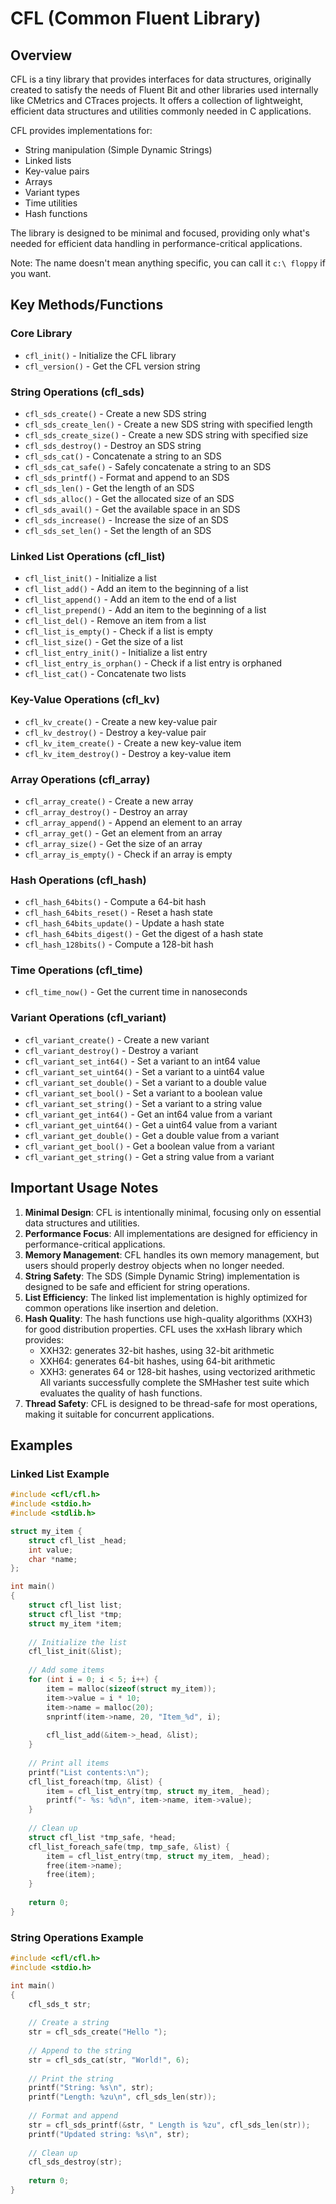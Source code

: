 # CFL (Common Fluent Library)

## Overview

CFL is a tiny library that provides interfaces for data structures, originally created to satisfy the needs of Fluent Bit and other libraries used internally like CMetrics and CTraces projects. It offers a collection of lightweight, efficient data structures and utilities commonly needed in C applications.

CFL provides implementations for:
- String manipulation (Simple Dynamic Strings)
- Linked lists
- Key-value pairs
- Arrays
- Variant types
- Time utilities
- Hash functions

The library is designed to be minimal and focused, providing only what's needed for efficient data handling in performance-critical applications.

Note: The name doesn't mean anything specific, you can call it `c:\ floppy` if you want.

## Key Methods/Functions

### Core Library
- `cfl_init()` - Initialize the CFL library
- `cfl_version()` - Get the CFL version string

### String Operations (cfl_sds)
- `cfl_sds_create()` - Create a new SDS string
- `cfl_sds_create_len()` - Create a new SDS string with specified length
- `cfl_sds_create_size()` - Create a new SDS string with specified size
- `cfl_sds_destroy()` - Destroy an SDS string
- `cfl_sds_cat()` - Concatenate a string to an SDS
- `cfl_sds_cat_safe()` - Safely concatenate a string to an SDS
- `cfl_sds_printf()` - Format and append to an SDS
- `cfl_sds_len()` - Get the length of an SDS
- `cfl_sds_alloc()` - Get the allocated size of an SDS
- `cfl_sds_avail()` - Get the available space in an SDS
- `cfl_sds_increase()` - Increase the size of an SDS
- `cfl_sds_set_len()` - Set the length of an SDS

### Linked List Operations (cfl_list)
- `cfl_list_init()` - Initialize a list
- `cfl_list_add()` - Add an item to the beginning of a list
- `cfl_list_append()` - Add an item to the end of a list
- `cfl_list_prepend()` - Add an item to the beginning of a list
- `cfl_list_del()` - Remove an item from a list
- `cfl_list_is_empty()` - Check if a list is empty
- `cfl_list_size()` - Get the size of a list
- `cfl_list_entry_init()` - Initialize a list entry
- `cfl_list_entry_is_orphan()` - Check if a list entry is orphaned
- `cfl_list_cat()` - Concatenate two lists

### Key-Value Operations (cfl_kv)
- `cfl_kv_create()` - Create a new key-value pair
- `cfl_kv_destroy()` - Destroy a key-value pair
- `cfl_kv_item_create()` - Create a new key-value item
- `cfl_kv_item_destroy()` - Destroy a key-value item

### Array Operations (cfl_array)
- `cfl_array_create()` - Create a new array
- `cfl_array_destroy()` - Destroy an array
- `cfl_array_append()` - Append an element to an array
- `cfl_array_get()` - Get an element from an array
- `cfl_array_size()` - Get the size of an array
- `cfl_array_is_empty()` - Check if an array is empty

### Hash Operations (cfl_hash)
- `cfl_hash_64bits()` - Compute a 64-bit hash
- `cfl_hash_64bits_reset()` - Reset a hash state
- `cfl_hash_64bits_update()` - Update a hash state
- `cfl_hash_64bits_digest()` - Get the digest of a hash state
- `cfl_hash_128bits()` - Compute a 128-bit hash

### Time Operations (cfl_time)
- `cfl_time_now()` - Get the current time in nanoseconds

### Variant Operations (cfl_variant)
- `cfl_variant_create()` - Create a new variant
- `cfl_variant_destroy()` - Destroy a variant
- `cfl_variant_set_int64()` - Set a variant to an int64 value
- `cfl_variant_set_uint64()` - Set a variant to a uint64 value
- `cfl_variant_set_double()` - Set a variant to a double value
- `cfl_variant_set_bool()` - Set a variant to a boolean value
- `cfl_variant_set_string()` - Set a variant to a string value
- `cfl_variant_get_int64()` - Get an int64 value from a variant
- `cfl_variant_get_uint64()` - Get a uint64 value from a variant
- `cfl_variant_get_double()` - Get a double value from a variant
- `cfl_variant_get_bool()` - Get a boolean value from a variant
- `cfl_variant_get_string()` - Get a string value from a variant

## Important Usage Notes

1. **Minimal Design**: CFL is intentionally minimal, focusing only on essential data structures and utilities.
2. **Performance Focus**: All implementations are designed for efficiency in performance-critical applications.
3. **Memory Management**: CFL handles its own memory management, but users should properly destroy objects when no longer needed.
4. **String Safety**: The SDS (Simple Dynamic String) implementation is designed to be safe and efficient for string operations.
5. **List Efficiency**: The linked list implementation is highly optimized for common operations like insertion and deletion.
6. **Hash Quality**: The hash functions use high-quality algorithms (XXH3) for good distribution properties. CFL uses the xxHash library which provides:
   - XXH32: generates 32-bit hashes, using 32-bit arithmetic
   - XXH64: generates 64-bit hashes, using 64-bit arithmetic
   - XXH3: generates 64 or 128-bit hashes, using vectorized arithmetic
   All variants successfully complete the SMHasher test suite which evaluates the quality of hash functions.
7. **Thread Safety**: CFL is designed to be thread-safe for most operations, making it suitable for concurrent applications.

## Examples

### Linked List Example
```c
#include <cfl/cfl.h>
#include <stdio.h>
#include <stdlib.h>

struct my_item {
    struct cfl_list _head;
    int value;
    char *name;
};

int main()
{
    struct cfl_list list;
    struct cfl_list *tmp;
    struct my_item *item;
    
    // Initialize the list
    cfl_list_init(&list);
    
    // Add some items
    for (int i = 0; i < 5; i++) {
        item = malloc(sizeof(struct my_item));
        item->value = i * 10;
        item->name = malloc(20);
        snprintf(item->name, 20, "Item_%d", i);
        
        cfl_list_add(&item->_head, &list);
    }
    
    // Print all items
    printf("List contents:\n");
    cfl_list_foreach(tmp, &list) {
        item = cfl_list_entry(tmp, struct my_item, _head);
        printf("- %s: %d\n", item->name, item->value);
    }
    
    // Clean up
    struct cfl_list *tmp_safe, *head;
    cfl_list_foreach_safe(tmp, tmp_safe, &list) {
        item = cfl_list_entry(tmp, struct my_item, _head);
        free(item->name);
        free(item);
    }
    
    return 0;
}
```

### String Operations Example
```c
#include <cfl/cfl.h>
#include <stdio.h>

int main()
{
    cfl_sds_t str;
    
    // Create a string
    str = cfl_sds_create("Hello ");
    
    // Append to the string
    str = cfl_sds_cat(str, "World!", 6);
    
    // Print the string
    printf("String: %s\n", str);
    printf("Length: %zu\n", cfl_sds_len(str));
    
    // Format and append
    str = cfl_sds_printf(&str, " Length is %zu", cfl_sds_len(str));
    printf("Updated string: %s\n", str);
    
    // Clean up
    cfl_sds_destroy(str);
    
    return 0;
}
```